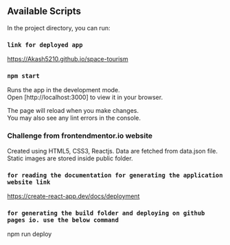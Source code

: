 ## Available Scripts

In the project directory, you can run:

### `link for deployed app`

https://Akash5210.github.io/space-tourism

### `npm start`

Runs the app in the development mode.\
Open [http://localhost:3000] to view it in your browser.

The page will reload when you make changes.\
You may also see any lint errors in the console.


### Challenge from frontendmentor.io website

Created using HTML5, CSS3, Reactjs. Data are fetched from data.json file. Static images are stored inside public folder. 


### `for reading the documentation for generating the application website link`

https://create-react-app.dev/docs/deployment


### `for generating the build folder and deploying on github pages io. use the below command`

npm run deploy